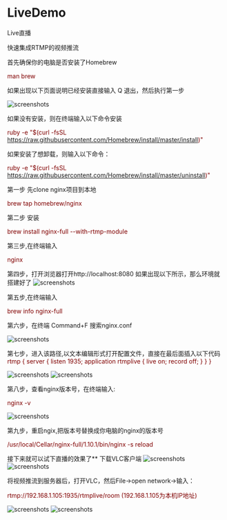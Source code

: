 # LiveDemo
Live直播

快速集成RTMP的视频推流

首先确保你的电脑是否安装了Homebrew


<font color=#800000>man brew</font>

如果出现以下页面说明已经安装直接输入 Q 退出，然后执行第一步

![screenshots](https://github.com/zhuzhongshen/LiveDemo/blob/master/screenshots/screenshots01.png)

如果没有安装，则在终端输入以下命令安装

<font color=#800000>ruby -e "$(curl -fsSL https://raw.githubusercontent.com/Homebrew/install/master/install)"</font>

如果安装了想卸载，则输入以下命令：

<font color=#800000>ruby -e "$(curl -fsSL https://raw.githubusercontent.com/Homebrew/install/master/uninstall)"</font>

第一步 先clone nginx项目到本地

<font color=#800000>brew tap homebrew/nginx</font>

第二步 安装

<font color=#800000>brew install nginx-full --with-rtmp-module</font>

第三步,在终端输入

<font color=#800000>nginx</font>

第四步，打开浏览器打开http://localhost:8080 如果出现以下所示，那么环境就搭建好了
![screenshots](https://github.com/zhuzhongshen/LiveDemo/blob/master/screenshots/screenshots02.png)

第五步,在终端输入

<font color=#800000>brew info nginx-full</font>

第六步，在终端 Command+F 搜索nginx.conf

![screenshots](https://github.com/zhuzhongshen/LiveDemo/blob/master/screenshots/screenshots03.png)

第七步，进入该路径,以文本编辑形式打开配置文件，直接在最后面插入以下代码
<font color=#800000>
rtmp {
      server { 
          listen 1935;
        application rtmplive { 
             live on; 
             record off;
             }
        } 
} 
</font>
 

![screenshots](https://github.com/zhuzhongshen/LiveDemo/blob/master/screenshots/screenshots04.jpeg)
![screenshots](https://github.com/zhuzhongshen/LiveDemo/blob/master/screenshots/screenshots05.jpeg)

第八步，查看nginx版本号，在终端输入:

<font color=#800000>nginx -v</font>

![screenshots](https://github.com/zhuzhongshen/LiveDemo/blob/master/screenshots/screenshots06.jpeg)


第九步，重启ngix,把版本号替换成你电脑的nginx的版本号

<font color=#800000>/usr/local/Cellar/nginx-full/1.10.1/bin/nginx -s reload</font>

接下来就可以试下直播的效果了**
下载VLC客户端
![screenshots](https://github.com/zhuzhongshen/LiveDemo/blob/master/screenshots/screenshots07.jpeg)
![screenshots](https://github.com/zhuzhongshen/LiveDemo/blob/master/screenshots/screenshots08.png)


将视频推流到服务器后，打开VLC，然后File->open network->输入：

<font color=#800000>rtmp://192.168.1.105:1935/rtmplive/room (192.168.1.105为本机IP地址)</font>

![screenshots](https://github.com/zhuzhongshen/LiveDemo/blob/master/screenshots/screenshots09.png)
![screenshots](https://github.com/zhuzhongshen/LiveDemo/blob/master/screenshots/screenshots10.png)



